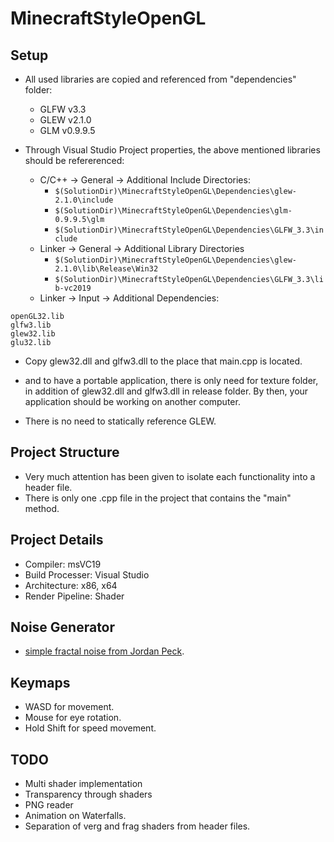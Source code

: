 # MinecraftStyleOpenGL

## Setup
- All used libraries are copied and referenced from "dependencies" folder:
   - GLFW v3.3
   - GLEW v2.1.0
   - GLM  v0.9.9.5

- Through Visual Studio Project properties, the above mentioned libraries should be refererenced:
  - C/C++ -> General -> Additional Include Directories:
     - ```$(SolutionDir)\MinecraftStyleOpenGL\Dependencies\glew-2.1.0\include```
     - ```$(SolutionDir)\MinecraftStyleOpenGL\Dependencies\glm-0.9.9.5\glm```
     - ```$(SolutionDir)\MinecraftStyleOpenGL\Dependencies\GLFW_3.3\include```
  - Linker -> General -> Additional Library Directories
     - ```$(SolutionDir)\MinecraftStyleOpenGL\Dependencies\glew-2.1.0\lib\Release\Win32```
     - ```$(SolutionDir)\MinecraftStyleOpenGL\Dependencies\GLFW_3.3\lib-vc2019```
  - Linker -> Input -> Additional Dependencies:
```
openGL32.lib
glfw3.lib
glew32.lib
glu32.lib
```
  - Copy glew32.dll and glfw3.dll to the place that main.cpp is located.
  - and to have a portable application, there is only need for texture folder, in addition of glew32.dll and glfw3.dll in release folder. By then, your application should be working on another computer.

- There is no need to statically reference GLEW.

## Project Structure
- Very much attention has been given to isolate each functionality into a header file.
- There is only one .cpp file in the project that contains the "main" method.

## Project Details
- Compiler: msVC19
- Build Processer: Visual Studio
- Architecture: x86, x64
- Render Pipeline: Shader

## Noise Generator
- [simple fractal noise from Jordan Peck](https://github.com/Auburns/FastNoise).

## Keymaps
- WASD for movement.
- Mouse for eye rotation.
- Hold Shift for speed movement.

## TODO
- Multi shader implementation
- Transparency through shaders
- PNG reader
- Animation on Waterfalls.
- Separation of verg and frag shaders from header files.